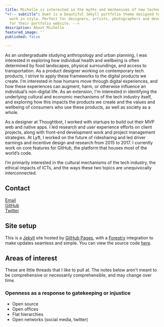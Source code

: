 ```yaml
---
title: Michelle is interested in the myths and mechanisms of new technologies in society
"<!-- subtitle": Duet is a beautiful Jekyll portfolio theme designed to showcase your
  work in style. Perfect for designers, artists, photographers and developers to use
  for their portfolio website. -->
description: About Michelle
featured_image: ''
published: false

---
```

As an undergraduate studying anthropology and urban planning, I was interested in exploring how individual health and wellbeing is often determined by food landscapes, physical surroundings, and access to transportation. As a product designer working on contemporary tech products, I strive to apply these frameworks to the digital products we create. I’m interested in how humans move through digital experiences, and how these experiences can augment, harm, or otherwise influence an individual’s non-digital life. As an extension, I'm interested in identifying the underlying cultural and economic mechanisms of the tech industry itself, and exploring how this impacts the products we create and the values and wellbeing of consumers who use these products, as well as society as a whole.

As a designer at Thoughtbot, I worked with startups to build out their MVP web and native apps. I led research and user experience efforts on client projects, along with front-end development work and project management strategies. At Lyft, I worked on the future of ridesharing and led driver earnings and incentive design and research from 2015 to 2017. I currently work on core features for GitHub, the platform that houses most of the world’s code.

I’m primarily interested in the cultural mechanisms of the tech industry, the ethical impacts of ICTs, and the ways these two topics are unequivocally interconnected.

## Contact

<a href="mailto:michelle.ann.harvey@gmail.com">Email</a>  
<a href="https://github.com/venetucci" target="_blank">GitHub</a><br>
<a href="https://twitter.com/mvenetucci" target="_blank">Twitter</a>

## Site setup

This is a <a href="https://jekyllrb.com/" target="_blank">Jekyll</a> site hosted by <a href="https://pages.github.com/" target="_blank">GitHub Pages</a>, with a <a href="https://forestry.io/" target="_blank">Forestry</a> integration to make updates seamless and simple. You can view the source code <a href="https://github.com/venetucci/personal-website" target="_blank">here</a>.

## Areas of interest

These are little threads that I like to pull at. The notes below aren't meant to be comprehensive or necessarily comprehensible, and may change over time. 

### Openness as a response to gatekeeping or injustice

* Open source
* Open offices
* Flat hierarchies
* Open networks (social media, twitter)